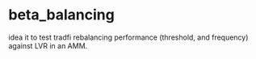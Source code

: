 # beta_balancing

idea it to test tradfi rebalancing performance (threshold, and frequency) against LVR in an AMM.